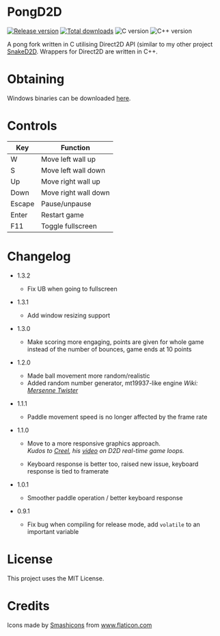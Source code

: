 # PongD2D

[![Release version](https://img.shields.io/github/v/release/makuke1234/PongD2D?display_name=release&include_prereleases)](https://github.com/makuke1234/PongD2D/releases/latest)
[![Total downloads](https://img.shields.io/github/downloads/makuke1234/PongD2D/total)](https://github.com/makuke1234/PongD2D/releases)
![C version](https://img.shields.io/badge/version-C20-blue.svg)
![C++ version](https://img.shields.io/badge/version-C++20-blue.svg)

A pong fork written in C utilising Direct2D API (similar to my other project [SnakeD2D](https://github.com/makuke1234/SnakeD2D). Wrappers for Direct2D are written in C++.


# Obtaining

Windows binaries can be downloaded [here](https://github.com/makuke1234/PongD2D/releases).


# Controls

| Key    | Function             |
|--------|----------------------|
| W      | Move left wall up    |
| S      | Move left wall down  |
| Up     | Move right wall up   |
| Down   | Move right wall down |
| Escape | Pause/unpause        |
| Enter  | Restart game         |
| F11    | Toggle fullscreen    |


# Changelog

* 1.3.2
	* Fix UB when going to fullscreen

* 1.3.1
	* Add window resizing support

* 1.3.0
	* Make scoring more engaging, points are given for whole game instead of the number
	of bounces, game ends at 10 points

* 1.2.0
	* Made ball movement more random/realistic
	* Added random number generator, mt19937-like engine
	*Wiki: [Mersenne Twister](https://en.wikipedia.org/wiki/Mersenne_Twister)*

* 1.1.1
	* Paddle movement speed is no longer affected by the frame rate

* 1.1.0
	* Move to a more responsive graphics approach.<br>
	*Kudos to [Creel](https://www.youtube.com/channel/UCq7dxy_qYNEBcHqQVCbc20w), his [video](https://www.youtube.com/watch?v=Rv0esscpAcQ) on D2D real-time game loops.*

	* Keyboard response is better too, raised new issue, keyboard response is tied to framerate

* 1.0.1
	* Smoother paddle operation / better keyboard response

* 0.9.1
	* Fix bug when compiling for release mode, add `volatile` to an important variable


# License

This project uses the MIT License.


# Credits

<div>Icons made by <a href="https://www.flaticon.com/authors/smashicons" title="Smashicons">Smashicons</a> from <a href="https://www.flaticon.com/" title="Flaticon">www.flaticon.com</a></div>

